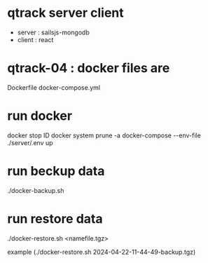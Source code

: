 
# qtrack server client
- server : sailsjs-mongodb
- client : react

# qtrack-04 : docker files are
Dockerfile
docker-compose.yml

# run docker
docker stop ID
docker system prune -a
docker-compose --env-file ./server/.env up

# run beckup data
./docker-backup.sh

# run restore data
./docker-restore.sh <namefile.tgz>

example (./docker-restore.sh 2024-04-22-11-44-49-backup.tgz)
